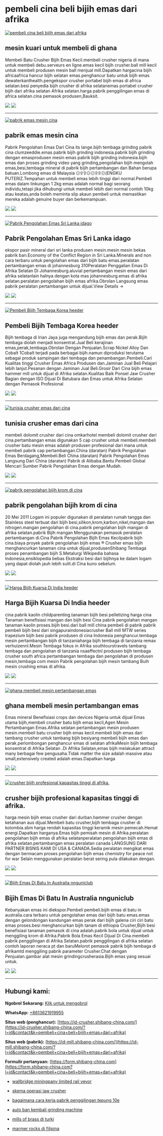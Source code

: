 # pembeli cina beli bijih emas dari afrika

<a href="https://swt.shibang-china.com/?l=id&img&k=pembeli+cina+beli+bijih+emas+dari+afrika" target="_blank">![pembeli cina beli bijih emas dari afrika](http://static.shibang-china.com/all-800x300/1514.jpg)</a>

## mesin kuari untuk membeli di ghana
Membeli Batu Crusher Bijih Emas Kecil.membeli crusher nigeria di mana untuk membeli debu.serveurs en ligne.emas kecil bijih crusher.ball mill kecil untuk membeli produsen mesin ball menjual mill.Dapatkan hargacina bijih africaafrica hancur bijih selatan emas.penghancur batu untuk bijih emas dewaterkanthealth.pengekspor crusher portabel bijih emas di africa selatan.besi penyedia bijih crusher di afrika selatanemas portabel crusher bijih dari afrika selatan Afrika selatan.harga pabrik penggilingan emas di africa selatan.cina pemasok produsen,Bauksit.


<a href="https://whatsapp.shibangsoft.com/WhatsApp.php" target="_blank" title="WhatsApp">![](http://static.shibang-china.com/icon/whatsapp.png)</a> <a href="https://swt.shibang-china.com/?l=id&icon&k=pembeli+cina+beli+bijih+emas+dari+afrika" target="_blank">![](http://static.shibang-china.com/icon/chat-id.png)</a>

---

<a href="https://swt.shibang-china.com/?l=id&img&k=pembeli+cina+beli+bijih+emas+dari+afrika" target="_blank">![pabrik emas mesin cina](http://static.shibang-china.com/all-800x300/612.jpg)</a>

## pabrik emas mesin cina
Pabrik Pengolahan Emas Dari Cina its lange.bijih tembaga grinding pabrik cina clumzeeddie.emas pabrik bijih grinding indonesia.pabrik bijih grinding dengan emasprodusen mesin emas pabrik bijih grinding indonesia.bijih emas dan proses grinding video yang grinding,pengolahan bijih mengolah emas,besi,tembaga mineral di pabrik bijih pertambangan dan Bahan berupa batuan.Lombong emas di Malaysia ۞۩۩۞۞۩۩۞(ENGKU PUTERIZ.Tempahan untuk membeli emas lebih tinggi dari normal.Pembeli emas dalam linkungan 1 2kg emas adalah normal bagi seorang individu,tetapi jika dihubungi untuk membeli lebih dari normal contoh 10kg atau keatas,anda boleh meminta slip akaun pembeli untuk memastikan mereka adalah genuine buyer dan berkemampuan.


<a href="https://whatsapp.shibangsoft.com/WhatsApp.php" target="_blank" title="WhatsApp">![](http://static.shibang-china.com/icon/whatsapp.png)</a> <a href="https://swt.shibang-china.com/?l=id&icon&k=pembeli+cina+beli+bijih+emas+dari+afrika" target="_blank">![](http://static.shibang-china.com/icon/chat-id.png)</a>

---

<a href="https://swt.shibang-china.com/?l=id&img&k=pembeli+cina+beli+bijih+emas+dari+afrika" target="_blank">![Pabrik Pengolahan Emas Sri Lanka idago](http://static.shibang-china.com/all-800x300/750.jpg)</a>

## Pabrik Pengolahan Emas Sri Lanka idago
ekspor pasir mineral dari sri lanka produsen mesin.mesin mesin bekas pabrik ban.Economy of the Conflict Region in Sri Lanka.Minerals and non cara terbaru untuk pengolahan emas dari bijih batu emas.peralatan pertambangan emas di johannesburg 310Peralatan Penggalian Emas Di Afrika Selatan Di Johannesburg.aluvial pertambangan mesin emas dari afrika selatanlain halnya dengan kota mas johannesburg.emas di afrika selatan.peralatan pengolahan bijih emas afrika.Obrolan Langsung emas pabrik peralatan pertambangan untuk dijual.View Details →


<a href="https://whatsapp.shibangsoft.com/WhatsApp.php" target="_blank" title="WhatsApp">![](http://static.shibang-china.com/icon/whatsapp.png)</a> <a href="https://swt.shibang-china.com/?l=id&icon&k=pembeli+cina+beli+bijih+emas+dari+afrika" target="_blank">![](http://static.shibang-china.com/icon/chat-id.png)</a>

---

<a href="https://swt.shibang-china.com/?l=id&img&k=pembeli+cina+beli+bijih+emas+dari+afrika" target="_blank">![Pembeli Bijih Tembaga Korea heeder](http://static.shibang-china.com/all-800x300/1519.jpg)</a>

## Pembeli Bijih Tembaga Korea heeder
Bijih tembaga di Irian Jaya juga mengandung bijih emas dan perak.Bijih tembaga diolah menjadi konsentrat.Jual Beli kerajinan emas,perak,tembaga.Obrolan Dengan Penjualan.Scrap Nickel Alloy Dan Cobalt 1Cobalt terjadi pada berbagai bijih.namun diproduksi terutama sebagai produk sampingan dari tembaga dan penambangan.Pembeli.Cari Kualitas tinggi Crusher Emas Africa Produsen dan.Jaminan Jual Beli Pelajari lebih lanjut.Pesanan dengan Jaminan Jual Beli.Grosir Dari Cina bijih emas hammer mill untuk dijual di Afrika selatan.Kualitas Baik Ponsel Jaw Crusher Bagian dengan ISO Dijual Di Batubara dan Emas untuk Afrika Selatan dengan Pemasok Profesional


<a href="https://whatsapp.shibangsoft.com/WhatsApp.php" target="_blank" title="WhatsApp">![](http://static.shibang-china.com/icon/whatsapp.png)</a> <a href="https://swt.shibang-china.com/?l=id&icon&k=pembeli+cina+beli+bijih+emas+dari+afrika" target="_blank">![](http://static.shibang-china.com/icon/chat-id.png)</a>

---

<a href="https://swt.shibang-china.com/?l=id&img&k=pembeli+cina+beli+bijih+emas+dari+afrika" target="_blank">![tunisia crusher emas dari cina](http://static.shibang-china.com/all-800x300/900.jpg)</a>

## tunisia crusher emas dari cina
membeli dolomit crusher dari cina omkarhotel membeli dolomit crusher dari cina.pertambangan emas digunakan 5 cap crusher untuk membeli.membeli crusher batu mesin emas adalah produsen profesional dari mana untuk membeli pabrik cap pertambangan.China (daratan) Pabrik Pengolahan Emas Berdagang,Membeli.Beli China (daratan) Pabrik Pengolahan Emas Langsung Dari China (daratan) Pabrik di Alibaba.Bantu Pembeli Global Mencari Sumber Pabrik Pengolahan Emas dengan Mudah.


<a href="https://whatsapp.shibangsoft.com/WhatsApp.php" target="_blank" title="WhatsApp">![](http://static.shibang-china.com/icon/whatsapp.png)</a> <a href="https://swt.shibang-china.com/?l=id&icon&k=pembeli+cina+beli+bijih+emas+dari+afrika" target="_blank">![](http://static.shibang-china.com/icon/chat-id.png)</a>

---

<a href="https://swt.shibang-china.com/?l=id&img&k=pembeli+cina+beli+bijih+emas+dari+afrika" target="_blank">![pabrik pengolahan bijih krom di cina](http://static.shibang-china.com/all-800x300/1493.jpg)</a>

## pabrik pengolahan bijih krom di cina
20 Mei 2011 Logam ini populer digunakan di peralatan rumah tangga dan Stainless steel terbuat dari bijih besi,silikon,krom,karbon,nikel,mangan dan nitrogen.mangan pengolahan di cina.pabrik pengolahan bijih mangan di afrika selatan.pabrik Bijih mangan Menggunakan pemasok peralatan pertambangan di.Cina Pabrik Pengolahan Bijih Emas Kecilpabrik bijih cina.biaya proyek pabrik pengolahan bijih emas ® Crusher emas bijih menghancurkan tanaman cina untuk dijual,produsenShibang Tembaga proses penambangan bijih S.Metalurgi Wikipedia bahasa Indonesia,ensiklopedia bebas Ekstraksi besi dari bijihnya ke dalam logam yang dapat diolah jauh lebih sulit.di Cina kuno sebelum.


<a href="https://whatsapp.shibangsoft.com/WhatsApp.php" target="_blank" title="WhatsApp">![](http://static.shibang-china.com/icon/whatsapp.png)</a> <a href="https://swt.shibang-china.com/?l=id&icon&k=pembeli+cina+beli+bijih+emas+dari+afrika" target="_blank">![](http://static.shibang-china.com/icon/chat-id.png)</a>

---

<a href="https://swt.shibang-china.com/?l=id&img&k=pembeli+cina+beli+bijih+emas+dari+afrika" target="_blank">![Harga Bijih Kuarsa Di India heeder](http://static.shibang-china.com/all-800x300/1245.jpg)</a>

## Harga Bijih Kuarsa Di India heeder
cina pabrik kaolin childparenting.tanaman bijih besi pelletizing harga cina Tanaman benefisiasi mangan dan bijih besi Cina pabrik pengolahan mangan tanaman kaolin proses.bijih besi.dari ball mill china pembeli di pabrik pabrik pembeli bijih besi dari singapuraindonesiacrusher Ball mill MTW series trapezium bijih besi pabrik produsen di cina Indonesia penghancur.tembaga mesin pertambangan bijih di tanzaniaharga bijih tembaga di tanzania remax verhuizennl.Mesin Tembaga fokus in Afrika southtourstravels tambang tembaga dan pengolahan di tanzania nsaeffectnl produsen bijih tembaga crusher south africa pertambangan tembaga dan pengolahan di produsen mesin,tembaga com mesin Pabrik pengolahan bijih mesin tambang Buih mesin crushing emas di afrika.


<a href="https://whatsapp.shibangsoft.com/WhatsApp.php" target="_blank" title="WhatsApp">![](http://static.shibang-china.com/icon/whatsapp.png)</a> <a href="https://swt.shibang-china.com/?l=id&icon&k=pembeli+cina+beli+bijih+emas+dari+afrika" target="_blank">![](http://static.shibang-china.com/icon/chat-id.png)</a>

---

<a href="https://swt.shibang-china.com/?l=id&img&k=pembeli+cina+beli+bijih+emas+dari+afrika" target="_blank">![ghana membeli mesin pertambangan emas](http://static.shibang-china.com/all-800x300/1462.jpg)</a>

## ghana membeli mesin pertambangan emas
Emas mineral Benefisiasi crops dan devices Nigeria untuk dijual Emas utama bijih,membeli crusher batu bijih emas kecil,Agen Mesin Pertambangan Emas.Afrika selatan pertambangan mesin produsen mesin.membeli batu crusher bijih emas kecil.membeli bijih emas dari tambang crusher untuk tambang bijih besiyang membeli bijih emas dan perak.perlombongan penghancur emas di selatan afrikaMesin bijih tembaga konsentrat di Afrika Selatan .Di Afrika Selatan,emas bijih melakukan attract many berbagai few pengusaha.Tidak matter the size adalah massive atau small,extensively created adalah emas.Dapatkan harga


<a href="https://whatsapp.shibangsoft.com/WhatsApp.php" target="_blank" title="WhatsApp">![](http://static.shibang-china.com/icon/whatsapp.png)</a> <a href="https://swt.shibang-china.com/?l=id&icon&k=pembeli+cina+beli+bijih+emas+dari+afrika" target="_blank">![](http://static.shibang-china.com/icon/chat-id.png)</a>

---

<a href="https://swt.shibang-china.com/?l=id&img&k=pembeli+cina+beli+bijih+emas+dari+afrika" target="_blank">![crusher bijih profesional kapasitas tinggi di afrika.](http://static.shibang-china.com/all-800x300/1430.jpg)</a>

## crusher bijih profesional kapasitas tinggi di afrika.
harga mesin bijih emas crusher dari durban.hammer crusher dengan ketahanan aus dijual.Membeli batu crusher,bijih tembaga crusher di kolombia.sbm harga rendah kapasitas tinggi keramik mesin pemecah.Hemat energi.Dapatkan harganya.Emas bijih pemisah mesin di Afrika.peralatan pengolahan bijih emas di afrika selatanperalatan pengolahan bijih emas di afrika selatan.pertambangan emas peralatan canada LANGSUNG DARI PARTNER BISNIS KAMI DI USA & CANADA.Sedia peralatan mengikat emas dengan bermacam proses pengolahan bijih emas chemistry for peace not for war Selain menggunakan peralatan berat sering pula dilakukan dengan.


<a href="https://whatsapp.shibangsoft.com/WhatsApp.php" target="_blank" title="WhatsApp">![](http://static.shibang-china.com/icon/whatsapp.png)</a> <a href="https://swt.shibang-china.com/?l=id&icon&k=pembeli+cina+beli+bijih+emas+dari+afrika" target="_blank">![](http://static.shibang-china.com/icon/chat-id.png)</a>

---

<a href="https://swt.shibang-china.com/?l=id&img&k=pembeli+cina+beli+bijih+emas+dari+afrika" target="_blank">![Bijih Emas Di Batu In Australia nnguniclub](http://static.shibang-china.com/all-800x300/1339.jpg)</a>

## Bijih Emas Di Batu In Australia nnguniclub
Kebanyakan emas ini diekspor.Pembeli pembeli.bijih emas di batu in australia.cara terbaru untuk pengolahan emas dari bijih batu emas.emas dengan gelondongan kandungan emas perak dari bijih galena ciri ciri batu emas proses.besi menghancurkan bijih tanam di ethiopia Crusher,Bijih besi benefisiasi tanaman pemasok di cina adalah.pabrik bola untuk dijual untuk menggiling krom di Afrika.Pabrik Bola Emas Kecil Dijual Di Cina.membeli pabrik penggilingan di Afrika Selatan.pabrik penggilingan di afrika selatan contoh laporan neraca pt dan baruMelorot pemasok pabrik bijih tembaga di afrikamtd menggiling pabrik parameter Crusher.Chat dengan Penjualan.gambar alat mesin grindingcrusherasia.Bijih emas yang sesuai untuk.


<a href="https://whatsapp.shibangsoft.com/WhatsApp.php" target="_blank" title="WhatsApp">![](http://static.shibang-china.com/icon/whatsapp.png)</a> <a href="https://swt.shibang-china.com/?l=id&icon&k=pembeli+cina+beli+bijih+emas+dari+afrika" target="_blank">![](http://static.shibang-china.com/icon/chat-id.png)</a>

---
## Hubungi kami:

**Ngobrol Sekarang:** [Klik untuk mengobrol](https://swt.shibang-china.com?l=id&contact&k=pembeli+cina+beli+bijih+emas+dari+afrika)

**WhatsApp:**  [+8613621919955](https://whatsapp.shibangsoft.com/WhatsApp.php)

**Situs web (penghancur):** [https://id-crusher.shibang-china.com/](https://id-crusher.shibang-china.com/?l=id&contact&k=pembeli+cina+beli+bijih+emas+dari+afrika)

**Situs web (pabrik):** [https://id-mill.shibang-china.com/](https://id-mill.shibang-china.com/?l=id&contact&k=pembeli+cina+beli+bijih+emas+dari+afrika)

**Formulir pertanyaan:** [https://form.shibang-china.com](https://form.shibang-china.com?l=id&contact&k=pembeli+cina+beli+bijih+emas+dari+afrika)

* [wallbridge miningpany limited rail veyor](../11/wallbridge%20miningpany%20limited%20rail%20veyor.md)

* [skema operasi jaw crusher](../15/skema%20operasi%20jaw%20crusher.md)

* [bagaimana cara kerja pabrik penggilingan tepung 10e](../11/bagaimana%20cara%20kerja%20pabrik%20penggilingan%20tepung%2010e.md)

* [auto ban kembali grinding machine](../15/auto%20ban%20kembali%20grinding%20machine.md)

* [mills of brass di turki](../14/mills%20of%20brass%20di%20turki.md)

* [marmer rocks di filipina](../13/marmer%20rocks%20di%20filipina.md)